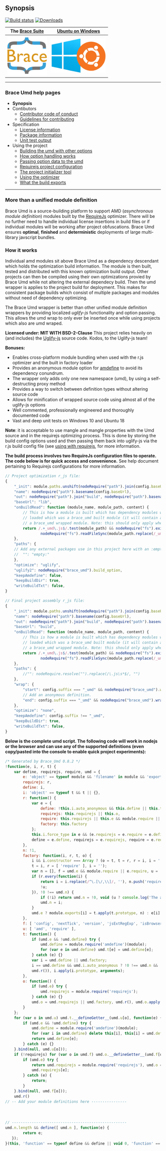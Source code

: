 ## Synopsis

[![Build status](https://ci.appveyor.com/api/projects/status/8ou8s3c7ocq0972h/branch/master?svg=true)](https://ci.appveyor.com/project/restarian/brace-umd/branch/master) [![Downloads](https://img.shields.io/npm/dm/brace_umd.svg?svg=true)](https://npmjs.org/package/brace_umd)

| **The [Brace Suite]** | **[Ubuntu on Windows]**   |
|:---------------------:|:-------------------------:|
| ![Brace logo]         | ![Ubuntu on Windows logo] |         |

[Brace Suite]: https://github.com/restarian/restarian/tree/master/brace/
[Ubuntu on Windows]: https://www.microsoft.com/en-us/store/p/ubuntu/9nblggh4msv6?activetab=pivot%3aoverviewtab

[Ubuntu on Windows logo]: https://raw.githubusercontent.com/restarian/restarian/master/doc/image/ubuntu_windows_logo.png
[Brace logo]: https://raw.githubusercontent.com/restarian/restarian/master/brace/doc/image/brace_logo_small.png

---
### Brace Umd help pages
* **Synopsis**
* Contibutors
  * [Contributor code of conduct](https://github.com/restarian/brace_umd/blob/master/docs/contibutors/contributor_code_of_conduct.md)
  * [Guidelines for contributing](https://github.com/restarian/brace_umd/blob/master/docs/contibutors/guidelines_for_contributing.md)
* Specification
  * [License information](https://github.com/restarian/brace_umd/blob/master/docs/specification/license_information.md)
  * [Package information](https://github.com/restarian/brace_umd/blob/master/docs/specification/package_information.md)
  * [Unit test output](https://github.com/restarian/brace_umd/blob/master/docs/specification/unit_test_output.md)
* Using the project
  * [Building the umd with other options](https://github.com/restarian/brace_umd/blob/master/docs/using_the_project/building_the_umd_with_other_options.md)
  * [How option handling works](https://github.com/restarian/brace_umd/blob/master/docs/using_the_project/how_option_handling_works.md)
  * [Passing option data to the umd](https://github.com/restarian/brace_umd/blob/master/docs/using_the_project/passing_option_data_to_the_umd.md)
  * [Requirejs project configuration](https://github.com/restarian/brace_umd/blob/master/docs/using_the_project/requirejs_project_configuration.md)
  * [The project initializer tool](https://github.com/restarian/brace_umd/blob/master/docs/using_the_project/the_project_initializer_tool.md)
  * [Using the optimizer](https://github.com/restarian/brace_umd/blob/master/docs/using_the_project/using_the_optimizer.md)
  * [What the build exports](https://github.com/restarian/brace_umd/blob/master/docs/using_the_project/what_the_build_exports.md)

---

### More than a unified module definition
Brace Umd is a source-building platform to support AMD (*asynchronous module definition*) modules built by the [RequireJs](https://requirejs.org/docs/node.html) optimizer. There will be no further need to handle individual license insertions in build files or if individual modules will be working after project obfuscations. Brace Umd ensures **optimal**, **finished** and **deterministic** deployments of large multi-library javscript bundles.

### How it works
Individual amd modules sit above Brace Umd as a dependency descendant which holds the optimization build information. The module is then built, tested and distributed with this known optimization build output. Other projects can then be compiled using their own optimizations provied by Brace Umd while not altering the external dependecy build. Then the umd wrapper is applies to the project build for deployment. This makes for consistent package builds which consist of multiple packages and modules without need of dependency optimizing.

The Brace Umd wrapper is better than other unified module definition wrappers by providing localized _uglify-js_ functionality and option passing. This allows the umd wrap to only ever be inserted once while using projects which also are umd wraped.

**Licensed under: MIT WITH BSD-2-Clause**
This project relies heavily on (and includes) the [Uglify-js](https://github.com/mishoo/UglifyJS2) source code. Kodos, to the Uglify-js team!

**Bonuses:**
* Enables cross-platform module bundling when used with the r.js optimizer and the built in factory loader
* Provides an anonymous module option for [amdefine](https://github.com/jrburke/amdefine) to avoid its dependency conundrum.
* The wrapper only adds only one new namespace (umd), by using a self-destructing proxy method
* Provides a way to switch between definition types without altering source code
* Allows for minification of wrapped source code using almost all of the uglify-js options
* Well commented, professionally engineered and thoroughly documented code
* Vast and deep unit tests on Windows 10 and Ubuntu 18

**Note**: it is acceptable to use mangle and mangle properties with the Umd source and in the requirejs optimizing process. This is done by storing the build config options used and then passing them back into uglify-js via the r.js build config file (see [using with requirejs](https://github.com/restarian/brace_umd/blob/master/docs/using_the_optimizer.md), for more information.

**The build process involves two RequireJs configuration files to operate. The code below is for quick access and convenience.** See help document pertaining to Requirejs configurations for more information.

```javascript
// Project optimization r_js file:
{
	"_init": module.paths.unshift(nodeRequire("path").join(config.baseUrl, "node_modules")),
	"name": nodeRequire("path").basename(config.baseUrl),
	"out": nodeRequire("path").join("build", nodeRequire("path").basename(config.baseUrl))+".js",
	"baseUrl": "lib",
	"onBuildRead": function (module_name, module_path, content) {
		// This is how a module is built which has dependency modules which use brace_umd. The non-brace_umd module version is used instead when a module is
		// loaded which was a brace_umd built module (it will contain a _umd.js suffix). It is assumed that any module which contains a _umd.js suffix is
		// a brace_umd wrapped module. Note: this should only apply when using a require.resolve as a requirejs paths value.
		return /.+_umd\.js$/.test(module_path) && nodeRequire("fs").existsSync(module_path.replace(/_umd\.js$/, ".js")) &&
				nodeRequire("fs").readFileSync(module_path.replace(/_umd\.js$/, ".js")).toString() || content
	},
	"paths": {
	// Add any external packages use in this project here with an :empty value
	//	"": "empty:"
	},
	"optimize": "uglify",
	"uglify2": nodeRequire("brace_umd").build_option,
	"keepAmdefine": false,
	"keepBuildDir": true,
	"writeBuildTxt": false,
}
```

```javascript
// Final project assembly r_js file:
{
	"_init": module.paths.unshift(nodeRequire("path").join(config.baseUrl, "node_modules")),
	"name": nodeRequire("path").basename(config.baseUrl),
	"out": nodeRequire("path").join("build", nodeRequire("path").basename(config.baseUrl))+(config.suffix||"")+".js",
	"baseUrl": "build",
	"onBuildRead": function (module_name, module_path, content) {
		// This is how a module is built which has dependency modules which use brace_umd. The non-brace_umd module version is used instead when a module is
		// loaded which was a brace_umd built module (it will contain a _umd.js suffix). It is assumed that any module which contains a _umd.js suffix is
		// a brace_umd wrapped module. Note: this should only apply when using a require.resolve as a requirejs paths value.
		return /.+_umd\.js$/.test(module_path) && nodeRequire("fs").existsSync(module_path.replace(/_umd\.js$/, ".js")) &&
				nodeRequire("fs").readFileSync(module_path.replace(/_umd\.js$/, ".js")).toString() || content
	},
	"paths": {
		//"": nodeRequire.resolve("").replace(/\.js\s*$/, "")
	},
	"wrap": {
		"start": config.suffix === "_umd" && nodeRequire("brace_umd").wrap_start || "",
		// Add an anonymous definition.
		"end": config.suffix === "_umd" && nodeRequire("brace_umd").wrap_end_option({"auto_anonymous": true}) || ""
	},
	"optimize": "none",
	"keepAmdefine": config.suffix !== "_umd",
	"keepBuildDir": true,
	"writeBuildTxt": false,
}
```

**Below is the complete umd script. The following code will work in nodejs or the browser and can use any of the supported definitions (even copy/pasted into the console to enable quick project experiments):**

```javascript
/* Generated by Brace_Umd 0.8.2 */
!function(e, i, r, t) {
    var define, requirejs, require, umd = {
        e: 'object' == typeof module && 'filename' in module && 'exports' in module,
        requirejs: r,
        define: i,
        i: 'object' == typeof t && t || {},
        r: function() {
            var e = {
                define: !this.i.auto_anonymous && this.define || this.t,
                requirejs: this.requirejs || this.o,
                require: this.requirejs || this.e && module.require || this.factory,
                factory: this.factory
            };
            this.i.force_type in e && (e.requirejs = e.require = e.define = e.factory = e[this.i.force_type]),
            define = e.define, requirejs = e.requirejs, require = e.require;
        },
        n: !1,
        factory: function(i, r, t, o) {
            i && i.constructor === Array ? (o = t, t = r, r = i, i = '') : 'string' != typeof i && (o = r,
            t = i, r = [ 'require' ], i = '');
            var n = [], f = umd.e && module.require || e.require, u = '';
            if (r.every(function(i) {
                return i = i.replace(/^\.[\/,\\]/, ''), n.push('require' === i && f || e[i]), 'require' === i || i in e || (u = i),
                !u;
            }), !0 !== umd.n) {
                if (!i) return umd.n = !0, void (u ? console.log('The amd factory attempted to load the', i || 'anonymous', 'module that specified a dependency which was not defined:', u) : umd.e ? module.exports = t.apply(t.prototype, n) : t.apply(t.prototype, n));
                umd.n = i;
            }
            umd.e ? module.exports[i] = t.apply(t.prototype, n) : e[i] = t.apply(t.prototype, n);
        },
        f: [ 'config', 'nextTick', 'version', 'jsExtRegExp', 'isBrowser', 's', 'toUrl', 'undef', 'defined', 'specified', 'onError', 'createNode', 'load', 'exec' ],
        u: [ 'amd', 'require' ],
        t: function() {
            if (umd.e && !umd.define) try {
                umd.define = module.require('amdefine')(module);
                for (var e in umd.define) umd.t[e] = umd.define[e];
            } catch (e) {}
            var i = umd.define || umd.factory;
            i == umd.define && umd.i.auto_anonymous ? !0 !== umd.n && 'string' == typeof arguments[0] ? umd.n = arguments[0] : 'string' != typeof arguments[0] && (umd.n = !0) : (umd.t = i,
            umd.r()), i.apply(i.prototype, arguments);
        },
        o: function() {
            if (umd.e) try {
                umd.requirejs = module.require('requirejs');
            } catch (e) {}
            umd.o = umd.requirejs || umd.factory, umd.r(), umd.o.apply(umd.o.prototype, arguments);
        }
    };
    for (var o in umd.u) umd.t.__defineGetter__(umd.u[o], function(e) {
        if (umd.e && !umd.define) try {
            umd.define = module.require('amdefine')(module);
            for (var i in umd.define) delete this[i], this[i] = umd.define[i];
            return umd.define[e];
        } catch (e) {}
    }.bind(null, umd.u[o]));
    if (!requirejs) for (var o in umd.f) umd.o.__defineGetter__(umd.f[o], function(e) {
        if (umd.e) try {
            return umd.requirejs = module.require('requirejs'), umd.o = umd.requirejs, umd.r(),
            umd.requirejs[e];
        } catch (e) {
            return;
        }
    }.bind(null, umd.f[o]));
    umd.r()
// -- Add your module definitions here ----------------



// ----------------------------------------------------
umd.n.length && define([ umd.n ], function(e) {
        return e;
   });
}(this, 'function' == typeof define && define || void 0, 'function' == typeof requirejs && requirejs || void 0, {});

```
